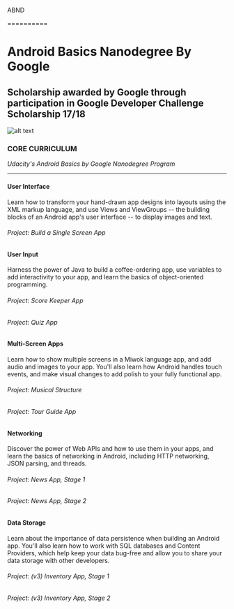 ABND

==========


# Android Basics Nanodegree By Google


## Scholarship awarded by Google through participation in Google Developer Challenge Scholarship 17/18

![alt text](https://webrazzi.com/wp-content/uploads/2016/06/google-android-programlama.jpg)

### CORE CURRICULUM

*Udacity's Android Basics by Google Nanodegree Program*
____________

#### User Interface
Learn how to transform your hand-drawn app designs into layouts using the XML markup language, and use Views and ViewGroups -- the building blocks of an Android app's user interface -- to display images and text.

###### Project: Build a Single Screen App

#### User Input
Harness the power of Java to build a coffee-ordering app, use variables to add interactivity to your app, and learn the basics of object-oriented programming.

###### Project: Score Keeper App
###### Project: Quiz App



#### Multi-Screen Apps
Learn how to show multiple screens in a Miwok language app, and add audio and images to your app. You'll also learn how Android handles touch events, and make visual changes to add polish to your fully functional app.

###### Project: Musical Structure
###### Project: Tour Guide App

#### Networking
Discover the power of Web APIs and how to use them in your apps, and learn the basics of networking in Android, including HTTP networking, JSON parsing, and threads.

###### Project: News App, Stage 1
###### Project: News App, Stage 2

#### Data Storage
Learn about the importance of data persistence when building an Android app. You'll also learn how to work with SQL databases and Content Providers, which help keep your data bug-free and allow you to share your data storage with other developers.

###### Project: (v3) Inventory App, Stage 1
###### Project: (v3) Inventory App, Stage 2
